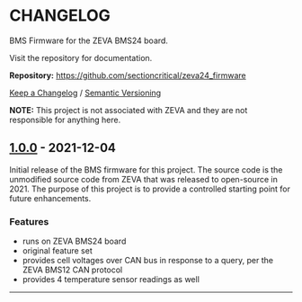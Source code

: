 CHANGELOG
=========

BMS Firmware for the ZEVA BMS24 board.

Visit the repository for documentation.

**Repository:** https://github.com/sectioncritical/zeva24_firmware

[Keep a Changelog](https://keepachangelog.com/en/1.0.0/) /
[Semantic Versioning](https://semver.org/spec/v2.0.0.html)

**NOTE:** This project is not associated with ZEVA and they are not responsible
for anything here.

## [1.0.0] - 2021-12-04

Initial release of the BMS firmware for this project. The source code is the
unmodified source code from ZEVA that was released to open-source in 2021.
The purpose of this project is to provide a controlled starting point for
future enhancements.

### Features

- runs on ZEVA BMS24 board
- original feature set
- provides cell voltages over CAN bus in response to a query, per the ZEVA
  BMS12 CAN protocol
- provides 4 temperature sensor readings as well

* * * * *

[1.0.0]: https://github.com/sectioncritical/zeva24_firmware/releases/tag/v1.0.0
